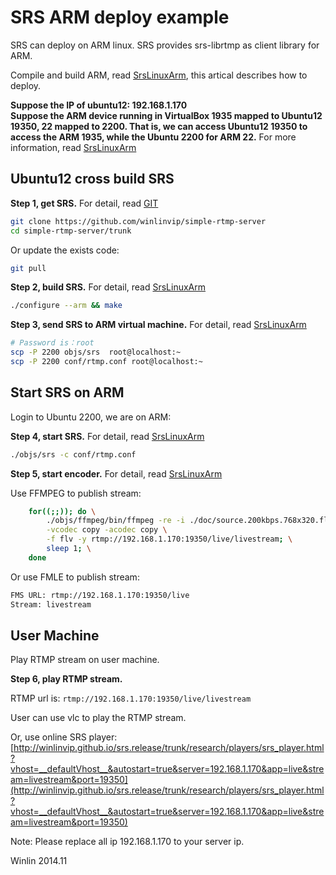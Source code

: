 # SRS ARM deploy example

SRS can deploy on ARM linux. SRS provides srs-librtmp as client library for ARM.

Compile and build ARM, read [SrsLinuxArm](https://github.com/winlinvip/simple-rtmp-server/wiki/v1_EN_SrsLinuxArm),
this artical describes how to deploy.

<strong>Suppose the IP of ubuntu12: 192.168.1.170</strong><br/>
<strong>Suppose the ARM device running in VirtualBox 1935 mapped to Ubuntu12 19350, 22 mapped to 2200.
That is, we can access Ubuntu12 19350 to access the ARM 1935, while the Ubuntu 2200 for ARM 22.</strong>
For more information, read [SrsLinuxArm](https://github.com/winlinvip/simple-rtmp-server/wiki/v1_EN_SrsLinuxArm)

## Ubuntu12 cross build SRS

<strong>Step 1, get SRS.</strong> For detail, read [GIT](https://github.com/winlinvip/simple-rtmp-server/wiki/v1_EN_Git)

```bash
git clone https://github.com/winlinvip/simple-rtmp-server
cd simple-rtmp-server/trunk
```

Or update the exists code:

```bash
git pull
```

<strong>Step 2, build SRS.</strong> For detail, read [SrsLinuxArm](https://github.com/winlinvip/simple-rtmp-server/wiki/v1_EN_SrsLinuxArm)

```bash
./configure --arm && make
```

<strong>Step 3, send SRS to ARM virtual machine.</strong> For detail, read [SrsLinuxArm](https://github.com/winlinvip/simple-rtmp-server/wiki/v1_EN_SrsLinuxArm)

```bash
# Password is：root
scp -P 2200 objs/srs  root@localhost:~
scp -P 2200 conf/rtmp.conf root@localhost:~
```

## Start SRS on ARM

Login to Ubuntu 2200, we are on ARM:

<strong>Step 4, start SRS.</strong> For detail, read [SrsLinuxArm](https://github.com/winlinvip/simple-rtmp-server/wiki/v1_EN_SrsLinuxArm)

```bash
./objs/srs -c conf/rtmp.conf
```

<strong>Step 5, start encoder.</strong> For detail, read [SrsLinuxArm](https://github.com/winlinvip/simple-rtmp-server/wiki/v1_EN_SrsLinuxArm)

Use FFMPEG to publish stream:

```bash
    for((;;)); do \
        ./objs/ffmpeg/bin/ffmpeg -re -i ./doc/source.200kbps.768x320.flv \
        -vcodec copy -acodec copy \
        -f flv -y rtmp://192.168.1.170:19350/live/livestream; \
        sleep 1; \
    done
```

Or use FMLE to publish stream:

```bash
FMS URL: rtmp://192.168.1.170:19350/live
Stream: livestream
```

## User Machine

Play RTMP stream on user machine.

<strong>Step 6, play RTMP stream.</strong>

RTMP url is: `rtmp://192.168.1.170:19350/live/livestream`

User can use vlc to play the RTMP stream.

Or, use online SRS player: [http://winlinvip.github.io/srs.release/trunk/research/players/srs_player.html?vhost=__defaultVhost__&autostart=true&server=192.168.1.170&app=live&stream=livestream&port=19350](http://winlinvip.github.io/srs.release/trunk/research/players/srs_player.html?vhost=__defaultVhost__&autostart=true&server=192.168.1.170&app=live&stream=livestream&port=19350)

Note: Please replace all ip 192.168.1.170 to your server ip.

Winlin 2014.11